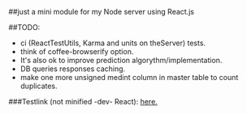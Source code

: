 ##just a mini module for my Node server using React.js

##TODO:
* ci (ReactTestUtils, Karma and units on theServer) tests.
* think of coffee-browserify option.
* It's also ok to improve prediction algorythm/implementation.
* DB queries responses caching.
* make one more unsigned medint column in master table to count duplicates. 

###Testlink (not minified -dev- React): [here.](http://akiliev.ml/currency)
